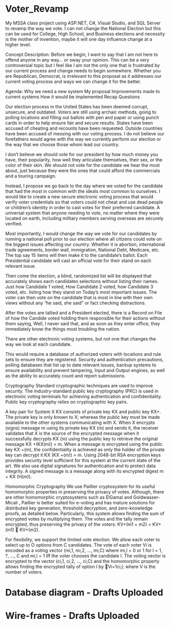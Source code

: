 # Voter_Revamp
My MSSA class project using ASP.NET, C#, Visual Studio, and SQL Server to revamp the way we vote. I can not change the National Election but this can be used for College, High School, and Business elections and necessity is the mother of invention, maybe it will one day influence change at a higher level.

Concept Description:
Before we begin, I want to say that I am not here to offend anyone in any way… or sway your opinion. This can be a very controversial topic but I feel like I am not the only one that is frustrated by our current process and change needs to begin somewhere. Whether you are Republican, Democrat, is irrelevant to this proposal as it addresses our current voting process and ways we can change it for the better.

Agenda:
Why we need a new system
My proposal
Improvements made to current systems
How it would be implemented
Recap
Questions

Our election process in the United States has been deemed corrupt, unsecure, and outdated. 
Voters are still using archaic methods, going to polling locations and filling out ballots with pen and paper or using punch cards in order to help ensure fair and secure results. 
States have been accused of cheating and recounts have been requested. 
Outside countries have been accused of messing with our voting process. 
I do not believe our forefathers would agree with the way we currently perform our election or the way that we choose those whom lead our country.

I don’t believe we should vote for our president by how much money you have, their popularity, how well they articulate themselves, their sex, or the color of their skin. We should not vote for the candidate we hear the most about, just because they were the ones that could afford the commercials and a touring campaign.

Instead, I propose we go back to the day where we voted for the candidate that had the most in common with the ideals most common to ourselves. I would like to create a new secure electronic voting process that would verify voter credentials so that voters could not cheat and use dead people or children’s identity in order to cast votes for their preferred candidate. A universal system that anyone needing to vote, no matter where they were located on earth, including military members serving overseas are securely verified. 

Most importantly, I would change the way we vote for our candidates by running a national poll prior to our election where all citizens could vote on the biggest issues affecting our country. Whether it is abortion, international trade agreements, border wall, immigration, National Debt, Medicare, etc. The top say 15 items will then make it to the candidate’s ballot. Each Presidential candidate will cast an official vote for their stand on each relevant issue.

Then come the election, a blind, randomized list will be displayed that accurately shows each candidates selections without listing their names.  Just how Candidate 1 voted, How Candidate 2 voted, how Candidate 3 voted, etc. listing how they stand on Today’s most important issues. The voter can then vote on the candidate that is most in line with their own views without any “he said, she said” or fact checking distractions.

After the votes are tallied and a President elected, there is a Record on File of how the Candide voted holding them responsible for their actions without them saying, Well, I never said that, and as soon as they enter office, they immediately know the things most troubling the nation. 

There are other electronic voting systems, but not one that changes the way we look at each candidate.

This would require a database of authorized voters with locations and rule sets to ensure they are registered. Security and authentication precautions, polling databases that list up to date relevant issues, backup systems to ensure availability and prevent tampering, Input and Output engines, as well as the ability to accurately count and report submissions. 

Cryptography
Standard cryptographic techniques are used to improve security. The industry-standard public key cryptography (PKC) is used in electronic voting terminals for achieving authentication and confidentiality. Public key cryptography relies on cryptographic key pairs.

A key pair for System X KX consists of private key KX and public key KX+. The private key is only known to X; whereas the public key must be made available to the other systems communicating with X. When X encrypts (signs) message m using its private key KX (m) and sends it, the receiver validates that X is the source of the encrypted message when it successfully decrypts KX (m) using the public key to retrieve the original message KX +(KX(m)) = m. When a message is encrypted using the public key KX +(m), the confidentiality is achieved as only the holder of the private key can decrypt it KX (KX +(m)) = m. Using 2048-bit RSA encryption keys provides security level sufficient for this system at the current state of the art.
We also use digital signatures for authentication and to protect data integrity. A signed message is a message along with its encrypted digest m + KX (H(m)). 

Homomorphic Cryptography
We use Paillier cryptosystem for its useful homomorphic properties in preserving
the privacy of votes. Although, there are other homomorphic cryptosystems such as
ElGamal and Goldwasser-Micali , Paillier is better suited for e-voting and has mature
solutions for distributed key generation, threshold decryption, and zero-knowledge
proofs, as detailed below. Particularly, this system allows finding the sum of encrypted
votes by multiplying them. The votes and the tally remain encrypted, thus preserving the
privacy of the voters: KV+(m1 + m2) = KV+(m1)  KV+(m2).

For flexibility, we support the limited vote election. We allow each voter to select
up to O options from C candidates. The vote of each voter Vi is encoded as a voting
vector (mi,1, mi,2, …, mi,C) where mi,l = 0 or 1 for l = 1, ?, …, C and mi,l = 1 iff the voter
chooses the candidate l. The voting vector is encrypted to the vector (ci,1, ci,2, …, ci,C) and
the homomorphic property allows finding the encrypted tally of option l by Vi=1ci,l; where
V is the number of voters.

# Database diagram - Drafts Uploaded
# Wire-frames - Drafts Uploaded
